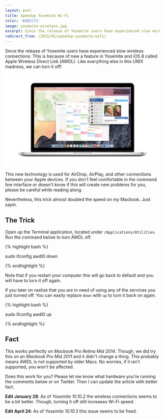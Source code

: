 ```yaml
---
layout: post
title: Speedup Yosemite Wi-Fi
color: '#2ECC71'
image: yosemite-wireless.jpg
excerpt: Since the release of Yosemite users have experienced slow wireless connections. This is because of new a feature in Yosemite and iOS 8 called Apple Wireless Direct Link (AWDL). Like everything else in this UNIX madness, we can turn it off!
redirect_from: /2015/01/speedup-yosemite-wifi/
---
```


Since the release of Yosemite users have experienced slow wireless connections. This is because of new a feature in Yosemite and iOS 8 called Apple Wireless Direct Link (AWDL). Like everything else in this UNIX madness, we can turn it off!

![{{post.title}}](/images/yosemite-wireless.jpg)

This new technology is used for AirDrop, AirPlay, and other connections between your Apple devices. If you don't feel comfortable in the command line interface or doesn't know if this will create new problems for you, please be careful while reading along. 

Nevertheless, this trick almost doubled the speed on my Macbook. Just sayin.

## The Trick
Open up the Terminal application, located under `/Applications/Utilities`. Run the command below to turn AWDL off.

{% highlight bash %}

sudo ifconfig awdl0 down

{% endhighlight %}

Note that if you restart your computer this will go back to default and you will have to turn it off again.

If you later on realize that you are in need of using any of the services you just turned off. You can easily replace `down` with `up` to turn it back on again.

{% highlight bash %}

sudo ifconfig awdl0 up

{% endhighlight %}

## Fact
This works perfectly on *Macbook Pro Retina Mid 2014*. Though, we did try this on an *Macbook Pro Mid 2011* and it didn't change a thing. This probably means AWDL is not supported by older Macs. No worries, if it isn't supported, you won't be affected.

Does this work for you? Please let me know what hardware you're running the comments below or on Twitter. Then I can update the article with better fact.

**Edit January 28**: As of *Yosemite 10.10.2* the wireless connections seems to be a bit better. Though, turning it off still increases Wi-Fi speed.

**Edit April 24**: As of *Yosemite 10.10.3* this issue seems to be fixed.
